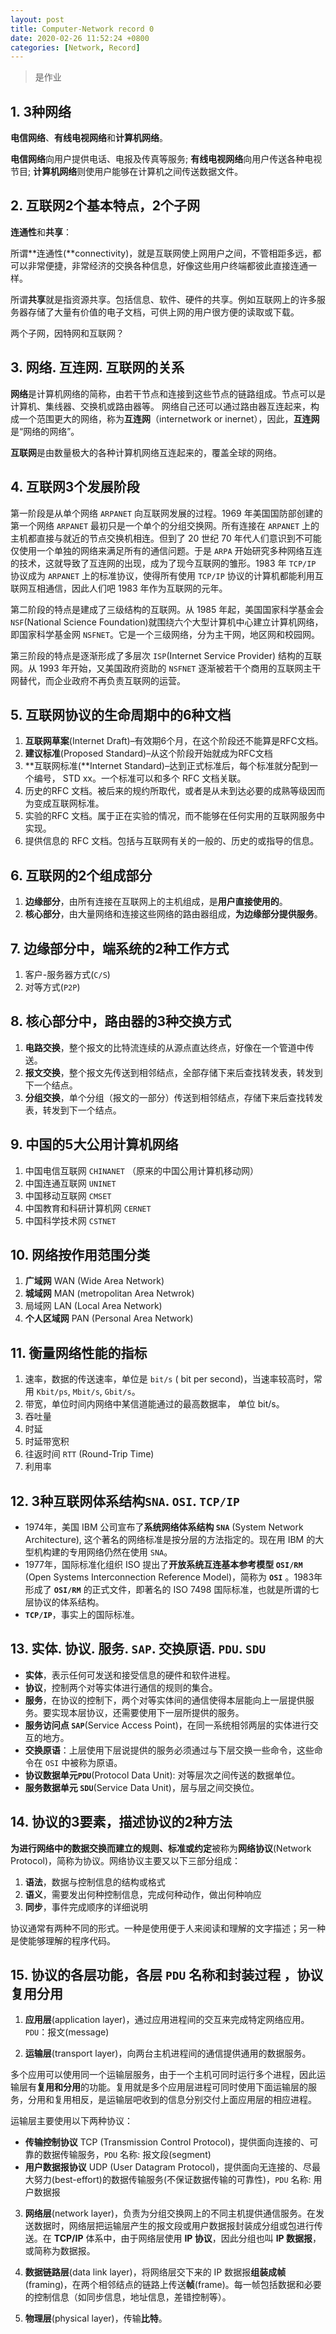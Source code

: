 ```yaml
---
layout: post
title: Computer-Network record 0
date: 2020-02-26 11:52:24 +0800
categories: [Network, Record]
---
```


> 是作业

## 1. 3种网络

**电信网络**、**有线电视网络**和**计算机网络**。

**电信网络**向用户提供电话、电报及传真等服务; **有线电视网络**向用户传送各种电视节目; **计算机网络**则使用户能够在计算机之间传送数据文件。

## 2. 互联网2个基本特点，2个子网

**连通性**和**共享**：

所谓**连通性(**connectivity)，就是互联网使上网用户之间，不管相距多远，都可以非常便捷，非常经济的交换各种信息，好像这些用户终端都彼此直接连通一样。

所谓**共享**就是指资源共享。包括信息、软件、硬件的共享。例如互联网上的许多服务器存储了大量有价值的电子文档，可供上网的用户很方便的读取或下载。

两个子网，因特网和互联网？

## 3. 网络. 互连网. 互联网的关系

**网络**是计算机网络的简称，由若干节点和连接到这些节点的链路组成。节点可以是计算机、集线器、交换机或路由器等。
网络自己还可以通过路由器互连起来，构成一个范围更大的网络，称为**互连网**（internetwork or inernet），因此，**互连网**是“网络的网络”。

**互联网**是由数量极大的各种计算机网络互连起来的，覆盖全球的网络。

## 4. 互联网3个发展阶段

第一阶段是从单个网络 `ARPANET` 向互联网发展的过程。1969 年美国国防部创建的第一个网络 `ARPANET` 最初只是一个单个的分组交换网。所有连接在 `ARPANET` 上的主机都直接与就近的节点交换机相连。但到了 20 世纪 70 年代人们意识到不可能仅使用一个单独的网络来满足所有的通信问题。于是 `ARPA` 开始研究多种网络互连的技术，这就导致了互连网的出现，成为了现今互联网的雏形。1983 年 `TCP/IP` 协议成为 `ARPANET` 上的标准协议，使得所有使用 `TCP/IP` 协议的计算机都能利用互联网互相通信，因此人们吧 1983 年作为互联网的元年。

第二阶段的特点是建成了三级结构的互联网。从 1985 年起，美国国家科学基金会 `NSF`(National Science Foundation)就围绕六个大型计算机中心建立计算机网络，即国家科学基金网 `NSFNET`。它是一个三级网络，分为主干网，地区网和校园网。

第三阶段的特点是逐渐形成了多层次 `ISP`(Internet Service Provider) 结构的互联网。从 1993 年开始，又美国政府资助的 `NSFNET` 逐渐被若干个商用的互联网主干网替代，而企业政府不再负责互联网的运营。

## 5.  互联网协议的生命周期中的6种文档

1. **互联网草案**(Internet Draft)–有效期6个月，在这个阶段还不能算是RFC文档。
2. **建议标准**(Proposed Standard)–从这个阶段开始就成为RFC文档
3. **互联网标准(**Internet Standard)–达到正式标准后，每个标准就分配到一个编号， STD xx。一个标准可以和多个 RFC 文档关联。
4. 历史的RFC 文档。被后来的规约所取代，或者是从未到达必要的成熟等级因而为变成互联网标准。
5. 实验的RFC 文档。属于正在实验的情况，而不能够在任何实用的互联网服务中实现。
6. 提供信息的 RFC 文档。包括与互联网有关的一般的、历史的或指导的信息。

## 6. 互联网的2个组成部分

1. **边缘部分**，由所有连接在互联网上的主机组成，是**用户直接使用的**。
2. **核心部分**，由大量网络和连接这些网络的路由器组成，**为边缘部分提供服务**。

## 7. 边缘部分中，端系统的2种工作方式

1. 客户-服务器方式(`C/S`)
2. 对等方式(`P2P`)

## 8. 核心部分中，路由器的3种交换方式

1. **电路交换**，整个报文的比特流连续的从源点直达终点，好像在一个管道中传送。
2. **报文交换**，整个报文先传送到相邻结点，全部存储下来后查找转发表，转发到下一个结点。
3. **分组交换**，单个分组（报文的一部分）传送到相邻结点，存储下来后查找转发表，转发到下一个结点。

## 9. 中国的5大公用计算机网络

1. 中国电信互联网 `CHINANET` （原来的中国公用计算机移动网）
2. 中国连通互联网 `UNINET`
3. 中国移动互联网 `CMSET`
4. 中国教育和科研计算机网 `CERNET`
5. 中国科学技术网 `CSTNET`

## 10. 网络按作用范围分类

1. **广域网** WAN (Wide Area Network)
2. **城域网** MAN (metropolitan Area Netwrok)
3. 局域网 LAN (Local Area Network)
4. **个人区域网** PAN (Personal Area Network)

## 11. 衡量网络性能的指标

1. 速率，数据的传送速率，单位是 `bit/s` ( bit per second)，当速率较高时，常用 `Kbit/ps`, `Mbit/s`, `Gbit/s`。
2. 带宽，单位时间内网络中某信道能通过的最高数据率， 单位 bit/s。
3. 吞吐量
4. 时延
5. 时延带宽积
6. 往返时间 `RTT` (Round-Trip Time)
7. 利用率

## 12. 3种互联网体系结构`SNA`. `OSI`.  `TCP/IP`

- 1974年，美国 IBM 公司宣布了**系统网络体系结构 `SNA`**  (System Network Architecture), 这个著名的网络标准是按分层的方法指定的。现在用 IBM 的大型机构建的专用网络仍然在使用 `SNA`。
- 1977年，国际标准化组织 ISO 提出了**开放系统互连基本参考模型 `OSI/RM`** (Open Systems Interconnection Reference Model)，简称为 **`OSI`** 。1983年形成了 **`OSI/RM`** 的正式文件，即著名的 ISO 7498 国际标准，也就是所谓的七层协议的体系结构。
- **`TCP/IP`**，事实上的国际标准。

## 13. 实体. 协议. 服务. `SAP`. 交换原语. `PDU`. `SDU`

- **实体**，表示任何可发送和接受信息的硬件和软件进程。
- **协议**，控制两个对等实体进行通信的规则的集合。
- **服务**，在协议的控制下，两个对等实体间的通信使得本层能向上一层提供服务。要实现本层协议，还需要使用下一层所提供的服务。
- **服务访问点 `SAP`**(Service Access Point)，在同一系统相邻两层的实体进行交互的地方。
- **交换原语**：上层使用下层说提供的服务必须通过与下层交换一些命令，这些命令在 `OSI` 中被称为原语。
- **协议数据单元`PDU`**(Protocol Data Unit): 对等层次之间传送的数据单位。
- **服务数据单元 `SDU`**(Service Data Unit)，层与层之间交换位。

## 14. 协议的3要素，描述协议的2种方法

**为进行网络中的数据交换而建立的规则、标准或约定**被称为**网络协议**(Network Protocol)，简称为协议。网络协议主要又以下三部分组成：

1. **语法**，数据与控制信息的结构或格式
2. **语义**，需要发出何种控制信息，完成何种动作，做出何种响应
3. **同步**，事件完成顺序的详细说明

协议通常有两种不同的形式。一种是使用便于人来阅读和理解的文字描述；另一种是使能够理解的程序代码。

## 15.  协议的各层功能，各层 `PDU` 名称和封装过程 ，协议复用分用

1. **应用层**(application layer)，通过应用进程间的交互来完成特定网络应用。`PDU`：报文(message)

2. **运输层**(transport layer)，向两台主机进程间的通信提供通用的数据服务。

多个应用可以使用同一个运输层服务，由于一个主机可同时运行多个进程，因此运输层有**复用和分用**的功能。复用就是多个应用层进程可同时使用下面运输层的服务，分用和复用相反，是运输层吧收到的信息分别交付上面应用层的相应进程。

运输层主要使用以下两种协议：

  - **传输控制协议** TCP (Transmission Control Protocol)，提供面向连接的、可靠的数据传输服务，`PDU` 名称: 报文段(segment)
  - **用户数据报协议** UDP (User Datagram Protocol)，提供面向无连接的、尽最大努力(best-effort)的数据传输服务(不保证数据传输的可靠性)，`PDU` 名称: 用户数据报

3. **网络层**(network layer)，负责为分组交换网上的不同主机提供通信服务。在发送数据时，网络层把运输层产生的报文段或用户数据报封装成分组或包进行传送。在 **TCP/IP** 体系中，由于网络层使用 **IP 协议**，因此分组也叫 **IP 数据报**， 或简称为数据报。

4. **数据链路层**(data link layer)，将网络层交下来的 IP 数据报**组装成帧**(framing)，在两个相邻结点的链路上传送**帧**(frame)。每一帧包括数据和必要的控制信息（如同步信息，地址信息，差错控制等）。

5. **物理层**(physical layer)，传输**比特**。


<!--
1. **差错控制**，使相应层次对等黄的通信更加可靠。
2. **流量控制**，发送端的发送速率必须是接收端来得及接受，不要太快。
3. **分段和重装**，发送端将要发送的数据块划分为更小的单位，在接收端将其还原。
4. **复用和分用**，发送端几个高层会话复用一条低层的连接，在接收端在进行分用。
5. **连接建立和释放**，交换数据前先建立一条逻辑连接，数据传送结束后释放连接。
-->
